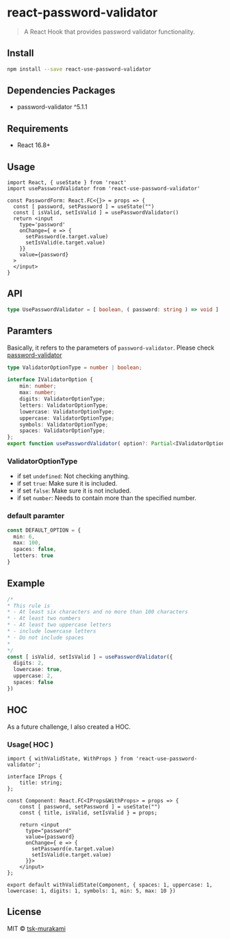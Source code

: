 # react-password-validator

> A React Hook that provides password validator functionality.

## Install

```bash
npm install --save react-use-password-validator
```

## Dependencies Packages
 - password-validator ^5.1.1

## Requirements
 - React 16.8+

## Usage

```tsx
import React, { useState } from 'react'
import usePasswordValidator from 'react-use-password-validator'

const PasswordForm: React.FC<{}> = props => {
  const [ password, setPassword ] = useState("")
  const [ isValid, setIsValid ] = usePasswordValidator()
  return <input 
    type='password'
    onChange={ e => {
      setPassword(e.target.value)
      setIsValid(e.target.value)
    }}
    value={password}
  >
  </input>
}
```

## API
```ts
type UsePasswordValidator = [ boolean, ( password: string ) => void ]
```

## Paramters
Basically, it refers to the parameters of `password-validator`.
Please check [ password-validator ](https://www.npmjs.com/package/password-validator)
```ts
type ValidatorOptionType = number | boolean;

interface IValidatorOption {
    min: number;
    max: number;
    digits: ValidatorOptionType;
    letters: ValidatorOptionType;
    lowercase: ValidatorOptionType;
    uppercase: ValidatorOptionType;
    symbols: ValidatorOptionType;
    spaces: ValidatorOptionType;
};
export function usePasswordValidator( option?: Partial<IValidatorOption> ) { /*  ... */ }

```
### ValidatorOptionType
  - if set `undefined`: Not checking anything.
  - if set `true`: Make sure it is included.  
  - if set `false`: Make sure it is not included.
  - if set `number`: Needs to contain more than the specified number.

### default paramter
```ts
const DEFAULT_OPTION = {
  min: 6,
  max: 100,
  spaces: false,
  letters: true
}
```

## Example
```ts
/*
* This rule is
* - At least six characters and no more than 100 characters
* - At least two numbers
* - At least two uppercase letters
* - include lowercase letters
* - Do not include spaces
*
*/
const [ isValid, setIsValid ] = usePasswordValidator({
  digits: 2,
  lowercase: true,
  uppercase: 2,
  spaces: false
})
```

## HOC
As a future challenge, I also created a HOC.

### Usage( HOC )
```tsx
import { withValidState, WithProps } from 'react-use-password-validator';

interface IProps {
    title: string;
};

const Component: React.FC<IProps&WithProps> = props => {
    const [ password, setPassword ] = useState("")
    const { title, isValid, setIsValid } = props;

    return <input
      type="password"
      value={password}
      onChange={ e => { 
        setPassword(e.target.value)
        setIsValid(e.target.value)
      }}>
    </input>
};

export default withValidState(Component, { spaces: 1, uppercase: 1, lowercase: 1, digits: 1, symbols: 1, min: 5, max: 10 })

```

## License

MIT © [tsk-murakami](https://github.com/tsk-murakami)
